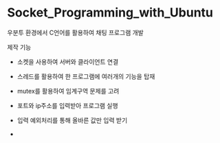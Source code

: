 # Socket_Programming_with_Ubuntu
우분투 환경에서 C언어를 활용하여 채팅 프로그램 개발

제작 기능
- 소켓을 사용하여 서버와 클라이언트 연결
- 스레드를 활용하여 한 프로그램에 여러개의 기능을 탑재
- mutex를 활용하여 임계구역 문제를 고려
- 포트와 ip주소를 입력받아 프로그램 실행
- 입력 예외처리를 통해 올바른 값만 입력 받기

- 
